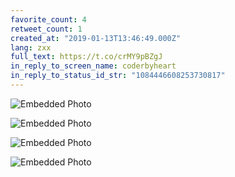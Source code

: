 ```yaml
---
favorite_count: 4
retweet_count: 1
created_at: "2019-01-13T13:46:49.000Z"
lang: zxx
full_text: https://t.co/crMY9pBZgJ
in_reply_to_screen_name: coderbyheart
in_reply_to_status_id_str: "1084446608253730817"
---
```


<div class="gallery gallery-4">

![Embedded Photo](https://twitter-media-coderbyheart.s3.eu-north-1.amazonaws.com/1084446671411576832-Dwy6dAqX4AAvUg8.jpg)

![Embedded Photo](https://twitter-media-coderbyheart.s3.eu-north-1.amazonaws.com/1084446671411576832-Dwy6d2dXQAAWgEp.jpg)

![Embedded Photo](https://twitter-media-coderbyheart.s3.eu-north-1.amazonaws.com/1084446671411576832-Dwy6emPWwAEBbLW.jpg)

![Embedded Photo](https://twitter-media-coderbyheart.s3.eu-north-1.amazonaws.com/1084446671411576832-Dwy6fdEW0AA7RFs.jpg)

</div>
